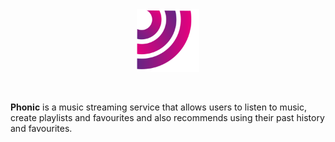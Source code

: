 <img style="width:100px;height:100px;margin:auto;display:block" alt="phonic logo" src="public/Asset%209%201.svg"/>

<br>
<br>

**Phonic** is a music streaming service that allows users to listen to music, create playlists and favourites and also recommends using their past history and favourites.




